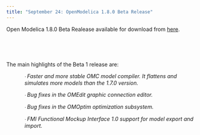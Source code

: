 ```yaml
---
title: "September 24: OpenModelica 1.8.0 Beta Release"
---
```

<p>Open Modelica 1.8.0 Beta Realease available for download from <a title="Open Modelica 1.8.0 Beta" href="http://build.openmodelica.org/omc/builds/windows/releases/1.8.0/beta/" target="_blank">here</a>.</p>
<p>&nbsp;</p>
<p>&nbsp;</p>
<p>The main highlights of the Beta 1 release are:</p>
<p style="margin-right: 0cm; margin-bottom: 6pt; margin-left: 36pt;"><span style="font-size: 10pt; font-family: Symbol;"><span>·<span style="font: normal normal normal 7pt/normal 'Times New Roman';"> </span></span></span><em>Faster and more stable OMC model compiler. It flattens and simulates more models than the 1.7.0 version.</em></p>
<p style="margin-right: 0cm; margin-bottom: 6pt; margin-left: 36pt;"><span style="font-size: 10pt; font-family: Symbol;"><span>·<span style="font: normal normal normal 7pt/normal 'Times New Roman';"> </span></span></span><em>Bug fixes in the OMEdit graphic connection editor.</em></p>
<p style="margin-right: 0cm; margin-bottom: 6pt; margin-left: 36pt;"><span style="font-size: 10pt; font-family: Symbol;"><span>·<span style="font: normal normal normal 7pt/normal 'Times New Roman';"> </span></span></span><em>Bug fixes in the OMOptim optimization subsystem.</em></p>
<p style="margin-right: 0cm; margin-bottom: 6pt; margin-left: 36pt;"><span style="font-size: 10pt; font-family: Symbol;"><span>·<span style="font: normal normal normal 7pt/normal 'Times New Roman';"> </span></span></span><em>FMI Functional Mockup Interface 1.0 support for model export and import.</em></p>
<p>&nbsp;</p>